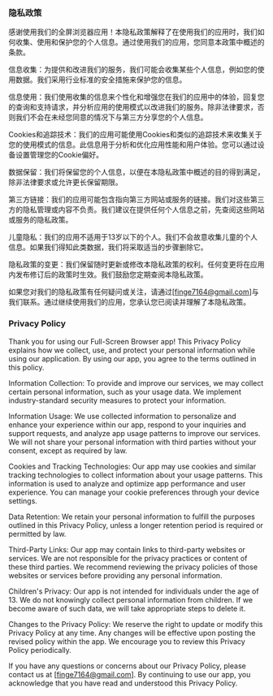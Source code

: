 ### 隐私政策

感谢使用我们的全屏浏览器应用！本隐私政策解释了在使用我们的应用时，我们如何收集、使用和保护您的个人信息。通过使用我们的应用，您同意本政策中概述的条款。

信息收集：为提供和改进我们的服务，我们可能会收集某些个人信息，例如您的使用数据。我们采用行业标准的安全措施来保护您的信息。

信息使用：我们使用收集的信息来个性化和增强您在我们的应用中的体验，回复您的查询和支持请求，并分析应用的使用模式以改进我们的服务。除非法律要求，否则我们不会在未经您同意的情况下与第三方分享您的个人信息。

Cookies和追踪技术：我们的应用可能使用Cookies和类似的追踪技术来收集关于您的使用模式的信息。此信息用于分析和优化应用性能和用户体验。您可以通过设备设置管理您的Cookie偏好。

数据保留：我们将保留您的个人信息，以便在本隐私政策中概述的目的得到满足，除非法律要求或允许更长保留期限。

第三方链接：我们的应用可能包含指向第三方网站或服务的链接。我们对这些第三方的隐私管理或内容不负责。我们建议在提供任何个人信息之前，先查阅这些网站或服务的隐私政策。

儿童隐私：我们的应用不适用于13岁以下的个人。我们不会故意收集儿童的个人信息。如果我们得知此类数据，我们将采取适当的步骤删除它。

隐私政策的变更：我们保留随时更新或修改本隐私政策的权利。任何变更将在应用内发布修订后的政策时生效。我们鼓励您定期查阅本隐私政策。

如果您对我们的隐私政策有任何疑问或关注，请通过\[finge7164@gmail.com\]与我们联系。通过继续使用我们的应用，您承认您已阅读并理解了本隐私政策。

### Privacy Policy

Thank you for using our Full-Screen Browser app! This Privacy Policy explains how we collect, use, and protect your personal information while using our application. By using our app, you agree to the terms outlined in this policy.

Information Collection: To provide and improve our services, we may collect certain personal information, such as your usage data. We implement industry-standard security measures to protect your information.

Information Usage: We use collected information to personalize and enhance your experience within our app, respond to your inquiries and support requests, and analyze app usage patterns to improve our services. We will not share your personal information with third parties without your consent, except as required by law.

Cookies and Tracking Technologies: Our app may use cookies and similar tracking technologies to collect information about your usage patterns. This information is used to analyze and optimize app performance and user experience. You can manage your cookie preferences through your device settings.

Data Retention: We retain your personal information to fulfill the purposes outlined in this Privacy Policy, unless a longer retention period is required or permitted by law.

Third-Party Links: Our app may contain links to third-party websites or services. We are not responsible for the privacy practices or content of these third parties. We recommend reviewing the privacy policies of those websites or services before providing any personal information.

Children's Privacy: Our app is not intended for individuals under the age of 13. We do not knowingly collect personal information from children. If we become aware of such data, we will take appropriate steps to delete it.

Changes to the Privacy Policy: We reserve the right to update or modify this Privacy Policy at any time. Any changes will be effective upon posting the revised policy within the app. We encourage you to review this Privacy Policy periodically.

If you have any questions or concerns about our Privacy Policy, please contact us at \[finge7164@gmail.com\]. By continuing to use our app, you acknowledge that you have read and understood this Privacy Policy.
